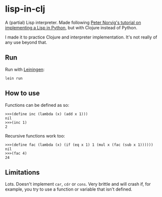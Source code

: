 # lisp-in-clj

A (partial) Lisp interpreter. Made following [Peter Norvig's tutorial on implementing a Lisp in Python](http://norvig.com/lispy.html), but with Clojure instead of Python.

I made it to practice Clojure and interpreter implementation. It's not really of any use beyond that.

## Run

Run with [Leiningen](https://leiningen.org/):

```
lein run
```

## How to use

Functions can be defined as so:

```
>>>(define inc (lambda (x) (add x 1)))
nil
>>>(inc 1)
2
```

Recursive functions work too:

```
>>>(define fac (lambda (x) (if (eq x 1) 1 (mul x (fac (sub x 1))))))
nil
>>>(fac 4)
24
```

## Limitations

Lots. Doesn't implement `car`, `cdr` or `cons`. Very brittle and will crash if, for example, you try to use a function or variable that isn't defined.